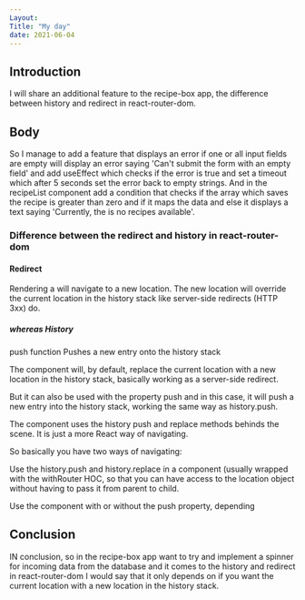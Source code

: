 ```yaml
---
Layout:
Title: "My day"
date: 2021-06-04
---
```


## Introduction

I will share an additional feature to the recipe-box app, the difference between history and redirect in react-router-dom.

## Body

So I manage to add a feature that displays an error if one or all input fields are empty will display an error saying 'Can't submit the form with an empty field' and add useEffect which checks if the error is true and set a timeout which after 5 seconds set the error back to empty strings. And in the recipeList component add a condition that checks if the array which saves the recipe is greater than zero and if it maps the data and else it displays a text saying 'Currently, the is no recipes available'.

### Difference between the redirect and history in react-router-dom

#### Redirect

Rendering a <Redirect> will navigate to a new location. The new location will override the current location in the history stack like server-side redirects (HTTP 3xx) do.

##### whereas History

push function Pushes a new entry onto the history stack

The <Redirect> component will, by default, replace the current location with a new location in the history stack, basically working as a server-side redirect.

But it can also be used with the property push and in this case, it will push a new entry into the history stack, working the same way as history.push.

The <Redirect> component uses the history push and replace methods behinds the scene. It is just a more React way of navigating.

So basically you have two ways of navigating:

Use the history.push and history.replace in a component (usually wrapped with the withRouter HOC, so that you can have access to the location object without having to pass it from parent to child.

Use the <Redirect> component with or without the push property, depending

## Conclusion

IN conclusion, so in the recipe-box app want to try and implement a spinner for incoming data from the database and it comes to the history and redirect in react-router-dom I would say that it only depends on if you want the current location with a new location in the history stack.
